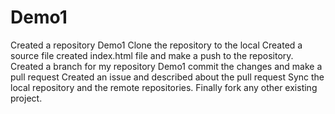 # Demo1
Created a repository Demo1 
Clone the repository to the local
Created a source file 
created index.html file and make a push to the repository.
Created a branch for my repository Demo1
commit the changes and make a pull request
Created an issue and described about the pull request
Sync the local repository and the remote repositories.
Finally fork any other existing project.

